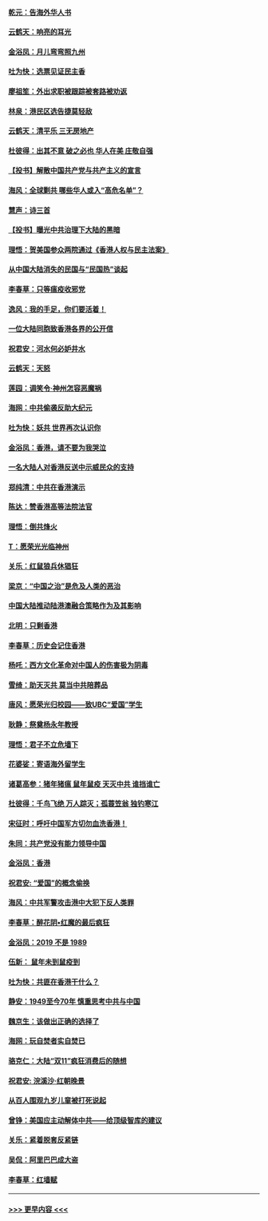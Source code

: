 #### [乾元：告海外华人书](../pages/nsc993/n11684044.md?t=11271822) 
#### [云鹤天：响亮的耳光](../pages/nsc993/n11684254.md?t=11271822) 
#### [金浴凤：月儿弯弯照九州](../pages/nsc993/n11684231.md?t=11271822) 
#### [吐为快：选票见证民主香](../pages/nsc993/n11684206.md?t=11271822) 
#### [廖祖笙：外出求职被跟踪被套路被劝返](../pages/nsc993/n11683874.md?t=11271822) 
#### [林泉：港民区选告捷莫轻敌](../pages/nsc993/n11683930.md?t=11271822) 
#### [云鹤天：清平乐 三无房地产](../pages/nsc993/n11681521.md?t=11271822) 
#### [杜彼得：出其不意 破之必也 华人在美 庄敬自强](../pages/nsc993/n11679554.md?t=11271822) 
#### [【投书】解散中国共产党与共产主义的宣言](../pages/nsc993/n11679177.md?t=11271822) 
#### [海风：全球剿共 哪些华人或入“高危名单”？](../pages/nsc993/n11678617.md?t=11271822) 
#### [慧声：诗三首](../pages/nsc993/n11678848.md?t=11271822) 
#### [【投书】曝光中共治理下大陆的黑暗](../pages/nsc993/n11678674.md?t=11271822) 
#### [理悟：贺美国参众两院通过《香港人权与民主法案》](../pages/nsc993/n11678104.md?t=11271822) 
#### [从中国大陆消失的民国与“民国热”谈起](../pages/nsc993/n11678075.md?t=11271822) 
#### [李春草：只等瘟疫收邪党](../pages/nsc993/n11677308.md?t=11271822) 
#### [逸风：我的手足，你们要活着！](../pages/nsc993/n11676352.md?t=11271822) 
#### [一位大陆同胞致香港各界的公开信](../pages/nsc993/n11675761.md?t=11271822) 
#### [祝君安：河水何必妒井水](../pages/nsc993/n11675746.md?t=11271822) 
#### [云鹤天：天怒](../pages/nsc993/n11675718.md?t=11271822) 
#### [莲园：调笑令‧神州怎容恶魔祸](../pages/nsc993/n11675648.md?t=11271822) 
#### [海网：中共偷袭反助大纪元](../pages/nsc993/n11673515.md?t=11271822) 
#### [吐为快：妖共 世界再次认识你](../pages/nsc993/n11673506.md?t=11271822) 
#### [金浴凤：香港，请不要为我哭泣](../pages/nsc993/n11673248.md?t=11271822) 
#### [一名大陆人对香港反送中示威民众的支持](../pages/nsc993/n11672615.md?t=11271822) 
#### [郑纯清：中共在香港演示](../pages/nsc993/n11670539.md?t=11271822) 
#### [陈达：赞香港高等法院法官](../pages/nsc993/n11669542.md?t=11271822) 
#### [理悟：倒共烽火](../pages/nsc993/n11668844.md?t=11271822) 
#### [T：愿荣光光临神州](../pages/nsc993/n11668421.md?t=11271822) 
#### [关乐：红鼠狼兵休猖狂](../pages/nsc993/n11668378.md?t=11271822) 
#### [梁京：“中国之治”是危及人类的恶治](../pages/nsc993/n11668328.md?t=11271822) 
#### [中国大陆推动陆港澳融合策略作为及其影响](../pages/nsc993/n11668157.md?t=11271822) 
#### [北明：只剩香港](../pages/nsc993/n11668002.md?t=11271822) 
#### [李春草：历史会记住香港](../pages/nsc993/n11667927.md?t=11271822) 
#### [杨吒：西方文化革命对中国人的伤害极为阴毒](../pages/nsc993/n11664521.md?t=11271822) 
#### [雪绮：助天灭共 莫当中共陪葬品](../pages/nsc993/n11662650.md?t=11271822) 
#### [唐风：愿荣光归校园——致UBC“爱国”学生](../pages/nsc993/n11662194.md?t=11271822) 
#### [耿静：祭奠杨永年教授](../pages/nsc993/n11662514.md?t=11271822) 
#### [理悟：君子不立危墙下](../pages/nsc993/n11662172.md?t=11271822) 
#### [花婆娑：寄语海外留学生](../pages/nsc993/n11662121.md?t=11271822) 
#### [诸葛高参：猪年猪瘟 鼠年鼠疫 天灭中共 谁挡谁亡](../pages/nsc993/n11661980.md?t=11271822) 
#### [杜彼得：千鸟飞绝 万人踪灭；孤蓑笠翁 独钓寒江](../pages/nsc993/n11661170.md?t=11271822) 
#### [宋征时：呼吁中国军方切勿血洗香港！](../pages/nsc993/n11415318.md?t=11271822) 
#### [朱同：共产党没有能力领导中国](../pages/nsc993/n11660421.md?t=11271822) 
#### [金浴凤：香港](../pages/nsc993/n11660419.md?t=11271822) 
#### [祝君安: “爱国”的概念偷换](../pages/nsc993/n11659706.md?t=11271822) 
#### [海风：中共军警攻击港中大犯下反人类罪](../pages/nsc993/n11659632.md?t=11271822) 
#### [李春草：醉花阴•红魔的最后疯狂](../pages/nsc993/n11659287.md?t=11271822) 
#### [金浴凤：2019 不是 1989](../pages/nsc993/n11657663.md?t=11271822) 
#### [伍新： 鼠年未到鼠疫到](../pages/nsc993/n11655098.md?t=11271822) 
#### [吐为快：共匪在香港干什么？](../pages/nsc993/n11654891.md?t=11271822) 
#### [静安：1949至今70年 慎重思考中共与中国](../pages/nsc993/n11651244.md?t=11271822) 
#### [魏京生：该做出正确的选择了](../pages/nsc993/n11653084.md?t=11271822) 
#### [海网：玩自焚者实自焚已](../pages/nsc993/n11652423.md?t=11271822) 
#### [骆克仁：大陆“双11”疯狂消费后的随想](../pages/nsc993/n11652305.md?t=11271822) 
#### [祝君安: 浣溪沙·红朝晚景](../pages/nsc993/n11652258.md?t=11271822) 
#### [从百人围观九岁儿童被打死说起](../pages/nsc993/n11651030.md?t=11271822) 
#### [曾铮：美国应主动解体中共——给顶级智库的建议](../pages/nsc993/n11649888.md?t=11271822) 
#### [关乐：紧着脱套反紧链](../pages/nsc993/n11649069.md?t=11271822) 
#### [吴侃：阿里巴巴成大盗](../pages/nsc993/n11645523.md?t=11271822) 
#### [李春草：红墙赋](../pages/nsc993/n11646389.md?t=11271822) 

----
#### [ >>> 更早内容 <<< ](../indexes/nsc993-earlier.md)
